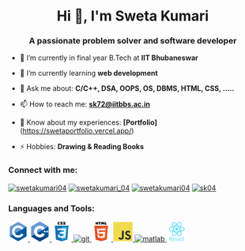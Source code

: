 <h1 align="center">Hi 👋, I'm Sweta Kumari</h1>
<h3 align="center">A passionate problem solver and software developer</h3>

- 🔭 I’m currently in final year B.Tech at **IIT Bhubaneswar**

- 🌱 I’m currently learning **web development**

<!-- - 👯 I’m looking to collaborate on **some really cool web development projects** -->

<!-- - 👨‍💻 All of my projects are available at [https://github.com/swetakumari04](https://github.com/swetakumari04) -->

- 💬 Ask me about: **C/C++, DSA, OOPS, OS, DBMS, HTML, CSS, .....**

- 📫 How to reach me: **sk72@iitbbs.ac.in**

- 📄 Know about my experiences: **[Portfolio]** (https://swetaportfolio.vercel.app/)

- ⚡ Hobbies: **Drawing & Reading Books**

<h3 align="left">Connect with me:</h3>
<p align="left">
<a href="https://linkedin.com/in/swetakumari04" target="blank"><img align="center" src="https://raw.githubusercontent.com/rahuldkjain/github-profile-readme-generator/master/src/images/icons/Social/linked-in-alt.svg" alt="swetakumari04" height="30" width="40" /></a>
<a href="https://instagram.com/swetakumari_04" target="blank"><img align="center" src="https://raw.githubusercontent.com/rahuldkjain/github-profile-readme-generator/master/src/images/icons/Social/instagram.svg" alt="swetakumari_04" height="30" width="40" /></a>
<a href="https://www.leetcode.com/swetakumari04" target="blank"><img align="center" src="https://raw.githubusercontent.com/rahuldkjain/github-profile-readme-generator/master/src/images/icons/Social/leet-code.svg" alt="swetakumari04" height="30" width="40" /></a>
<a href="https://auth.geeksforgeeks.org/user/sk04" target="blank"><img align="center" src="https://raw.githubusercontent.com/rahuldkjain/github-profile-readme-generator/master/src/images/icons/Social/geeks-for-geeks.svg" alt="sk04" height="30" width="40" /></a>
</p>

<h3 align="left">Languages and Tools:</h3>
<p align="left"> <a href="https://www.cprogramming.com/" target="_blank" rel="noreferrer"> <img src="https://raw.githubusercontent.com/devicons/devicon/master/icons/c/c-original.svg" alt="c" width="40" height="40"/> </a> <a href="https://www.w3schools.com/cpp/" target="_blank" rel="noreferrer"> <img src="https://raw.githubusercontent.com/devicons/devicon/master/icons/cplusplus/cplusplus-original.svg" alt="cplusplus" width="40" height="40"/> </a> <a href="https://www.w3schools.com/css/" target="_blank" rel="noreferrer"> <img src="https://raw.githubusercontent.com/devicons/devicon/master/icons/css3/css3-original-wordmark.svg" alt="css3" width="40" height="40"/> </a> <a href="https://git-scm.com/" target="_blank" rel="noreferrer"> <img src="https://www.vectorlogo.zone/logos/git-scm/git-scm-icon.svg" alt="git" width="40" height="40"/> </a> <a href="https://www.w3.org/html/" target="_blank" rel="noreferrer"> <img src="https://raw.githubusercontent.com/devicons/devicon/master/icons/html5/html5-original-wordmark.svg" alt="html5" width="40" height="40"/> </a> <a href="https://developer.mozilla.org/en-US/docs/Web/JavaScript" target="_blank" rel="noreferrer"> <img src="https://raw.githubusercontent.com/devicons/devicon/master/icons/javascript/javascript-original.svg" alt="javascript" width="40" height="40"/> </a> <a href="https://www.mathworks.com/" target="_blank" rel="noreferrer"> <img src="https://upload.wikimedia.org/wikipedia/commons/2/21/Matlab_Logo.png" alt="matlab" width="40" height="40"/> </a> <a href="https://reactjs.org/" target="_blank" rel="noreferrer"> <img src="https://raw.githubusercontent.com/devicons/devicon/master/icons/react/react-original-wordmark.svg" alt="react" width="40" height="40"/> </a> </p>

